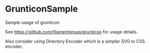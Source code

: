 # GrunticonSample
Sample usage of grunticon

See https://github.com/filamentgroup/grunticon for usage details.

Also consider using Directory Encoder which is a simpler SVG to CSS encoder.